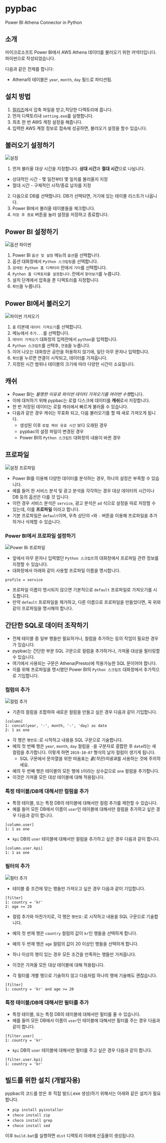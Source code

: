 # pypbac
Power BI Athena Connector in Python

## 소개

마이크로소프트 Power BI에서 AWS Athena 데이터를 불러오기 위한 커넥터입니다. 파이썬으로 작성되었습니다.

다음과 같은 전제를 합니다:

- Athena의 테이블은 `year`, `month`, `day` 필드로 파티션됨.

## 설치 방법

1. [릴리즈](https://github.com/haje01/pypbac/releases/)에서 압축 파일을 받고,적당한 디렉토리에 풉니다.
2. 먼저 디렉토리내 `setting.exe`를 실행합니다.
3. 최초 한 번 AWS 계정 설정을 해줍니다.
4. 입력한 AWS 계정 정보로 접속에 성공하면, 불러오기 설정을 할수 있습니다.

## 불러오기 설정하기
![설정](images/setting.png)
1. 먼저 불러올 대상 시간을 지정합니다. **상대 시간**과 **절대 시간**으로 나뉩니다.
  - 상대적인 시간 - 몇 일전부터 몇 일치를 불러올지 지정
  - 절대 시간 - 구체적인 시작/종료 날자를 지정
2. 다음으로 DB를 선택합니다. DB가 선택되면, 거기에 있는 테이블 리스트가 나옵니다.
3. Power BI에서 불러올 테이블들을 체크합니다.
4. `저장 후 종료` 버튼을 눌러 설정을 저장하고 종료합니다.

## Power BI 설정하기
![옵션 파이썬](images/option_python.png)
1. Power BI `옵션 및 설정` 메뉴의 `옵션`을 선택합니다.
2. 옵션 대화창에서 `Python 스크립팅`을 선택합니다.
3. `검색된 Python 홈 디렉터리` 란에서 `기타`를 선택합니다.
3. `Python 홈 디렉토리를 설정합니다.`란에서 `찾아보기`를 누릅니다.
4. 설치 단계에서 압축을 푼 디렉토리를 지정합니다.
5. `확인`을 누릅니다.

## Power BI에서 불러오기
![파이썬 가져오기](images/python_import.png)
1. `홈` 리본에 `데이터 가져오기`를 선택합니다.
2. 메뉴에서 `추가...`를 선택합니다.
3. `데이터 가져오기` 대화창의 입력란에서 `python`을 입력합니다.
4. `Python 스크립트`를 선택후, `연결`을 누릅니다.
5. 이어 나오는 대화창은 공란을 허용하지 않기에, 일단 아무 문자나 입력합니다.
6. `확인`을 누르면 연결이 시작되고, 데이터를 가져옵니다.
7. 지정된 시간 범위나 테이블의 크기에 따라 다양한 시간이 소요됩니다.

## 캐쉬
- Power BI는 *불명한 이유로 파이썬 데이터 가져오기를 여러번 수행*합니다.
- 이에 대처하기 위해 pypbac는 로컬 디스크에 데이터를 **캐쉬**로서 저장합니다.
- 한 번 저장된 데이터는 로컬 캐쉬에서 빠르게 불러올 수 있습니다.
- 다음과 같은 경우 캐쉬는 무효화 되고, 다음 불러오기를 할 때 새로 가져오게 됩니다.
  - 생성된 이후 `로컬 캐쉬 유효 시간` 보다 오래된 경우
  - pypbac의 설정 파일이 변경된 경우
  - Power BI의 `Python 스크립트` 대화창의 내용이 바뀐 경우

## 프로파일
![설정 프로파일](images/setting_profile.png)
- Power BI를 이용해 다양한 데이터를 분석하는 경우, 하나의 설정은 부족할 수 있습니다.
- 예를 들어 한 서비스 분석 및 광고 분석을 각각하는 경우 대상 데이터의 시간이나 DB 등의 옵션은 다를 것 입니다.
- 이런 경우 서비스 분석은 `service`, 광고 분석은 `ad` 식으로 설정을 따로 저장할 수 있는데, 이를 **프로파일** 이라고 합니다.
- 기본 프로파일은 `default`이며, 우측 상단의 `+`와 `-` 버튼을 이용해 프로파일을 추가하거나 삭제할 수 있습니다.

### Power BI에서 프로파일 설정하기
![Power Bi 프로파일](images/profile.png)
- 앞에서 아무 문자나 입력했던 `Python 스크립트`의 대화창에서 프로파일 관련 정보를 지정할 수 있습니다.
- 대화창에서 아래와 같이 사용할 프로파일 이름을 명시합니다.
```
profile = service
```
- 프로파일 이름이 명시되지 않으면 기본적으로 `default` 프로파일로 가져오기를 시도합니다.
- 만약 `default` 프로파일을 제거하고, 다른 이름으로 프로파일을 만들었다면, 꼭 위와 같이 프로파일을 명시해야 합니다.


## 간단한 SQL로 데이터 조작하기
- 전체 테이블 중 일부 행들만 필요하거나, 컬럼을 추가하는 등의 작업이 필요한 경우가 있습니다.
- pypbac는 간단한 부분 SQL 구문으로 컬럼을 추가하거나, 가져올 대상을 필터링할 수 있습니다. 
- 여기에서 사용되는 구문은 Athena(Presto)에 적용가능한 SQL 문이어야 합니다.
- 이를 위해 프로파일을 명시했던 Power BI의 `Python 스크립트` 대화창에서 추가적으로 기입합니다.

### 컬럼의 추가
![컬럼 추가](images/column.png)
- 기존의 컬럼을 조합하여 새로운 컬럼을 만들고 싶은 경우 다음과 같이 기입합니다.
```
[column]
1: concat(year, '-', month, '-', 'day) as date
2: 1 as one
```
- 각 행은 `행번호:`로 시작하고 내용을 SQL 구문으로 기술합니다.
- 예의 첫 번째 행은 `year`, `month`, `day` 컬럼을 `-`을 구분자로 결합한 후 `date`라는 새 컬럼을 추가합니다. 이렇게 하면 `2019-10-07` 형식의 날자 컬럼이 생기게 됩니다.
  - SQL 구문에서 문자열을 위한 따옴표는 *홑(작은)따옴표*를 사용하는 것에 주의하세요.
- 예의 두 번째 행은 테이블의 모든 행에 `1`이라는 상수값으로 `one` 컬럼을 추가합니다.
- 이것은 가져올 모든 대상 테이블에 대해 적용됩니다.

### 특정 테이블/DB에 대해서만 컬럼을 추가
- 특정 테이블, 또는 특정 DB의 테이블에 대해서만 컬럼 추가를 제한할 수 있습니다.
- 예를 들어 모든 DB에서 이름이 `user`인 테이블에 대해서만 컬럼을 추가하고 싶은 경우 다음과 같이 합니다.
```
[column.user]
1: 1 as one
```

- `kpi` DB의 `user` 테이블에 대해서만 컬럼을 추가하고 싶은 경우 다음과 같이 합니다.
```
[column.user.kpi]
1: 1 as one
```

### 필터의 추가
![필터 추가](images/filter.png)
- 테이블 중 조건에 맞는 행들만 가져오고 싶은 경우 다음과 같이 기입합니다.
```
[filter]
1: country = 'kr'
2: age >= 20
```
- 컬럼 추가와 마찬가지로, 각 행은 `행번호:`로 시작하고 내용을 SQL 구문으로 기술합니다.
- 예의 첫 번재 행은 `country` 컬럼의 값이 `kr`인 행들을 선택하게 합니다.
- 예의 두 번재 행은 `age` 컬럼의 값이 20 이상인 행들을 선택하게 합니다.
- 하나 이상의 행이 있는 경우 모든 조건을 만족하는 행들만 가져옵니다. 
- 이것은 가져올 모든 대상 테이블에 대해 적용됩니다.

- 각 필터를 개별 행으로 기술하지 않고 다음처럼 하나의 행에 기술해도 괜찮습니다.
```
[filter]
1: country = 'kr' and age >= 20
```

### 특정 테이블/DB에 대해서만 필터를 추가
- 특정 테이블, 또는 특정 DB의 테이블에 대해서만 필터를 줄 수 있습니다.
- 예를 들어 모든 DB에서 이름이 `user`인 테이블에 대해서만 필터를 주는 경우 다음과 같이 합니다.
```
[filter.user]
1: country = 'kr'
```

- `kpi` DB의 `user` 테이블에 대해서만 필터를 주고 싶은 경우 다음과 같이 합니다.
```
[filter.user.kpi]
1: country = 'kr'
```

## 빌드를 위한 설치 (개발자용)

pypbac의 코드를 받은 후 직접 빌드(.exe 생성)하기 위해서는 아래와 같은 설치가 필요합니다.

- `pip install pyinstaller`
- `choco install zip`
- `choco install grep`
- `choco install sed`

이후 `build.bat`를 실행하면 `dist` 디렉토리 아래에 산출물이 생성됩니다.
